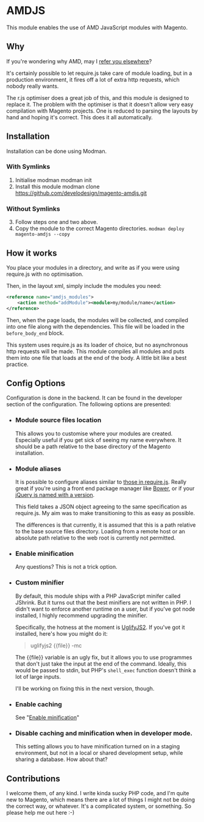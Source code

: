 # AMDJS

This module enables the use of AMD JavaScript modules with Magento.

## Why

If you're wondering why AMD, may I [refer you elsewhere][1]?

It's certainly possible to let require.js take care of module loading, but in a production environment, it fires off a lot of extra http requests, which nobody really wants.

The r.js optimiser does a great job of this, and this module is designed to replace it. The problem with the optimiser is that it doesn't allow very easy compilation with Magento projects. One is reduced to parsing the layouts by hand and hoping it's correct. This does it all automatically.

## Installation

Installation can be done using Modman.

### With Symlinks

1. Initialise modman  modman init 
2. Install this module  modman clone https://github.com/develodesign/magento-amdjs.git

### Without Symlinks 

3. Follow steps one and two above. 
4. Copy the module to the correct Magento directories.  ```modman deploy magento-amdjs --copy ```


## How it works

You place your modules in a directory, and write as if you were using require.js with no optimisation.

Then, in the layout xml, simply include the modules you need:

```xml
<reference name="amdjs_modules">
    <action method="addModule"><module>my/module/name</action>
</reference>
```

Then, when the page loads, the modules will be collected, and compiled into one file along with the dependencies. This file will be loaded in the `before_body_end` block.

This system uses require.js as its loader of choice, but no asynchronous http requests will be made. This module compiles all modules and puts them into one file that loads at the end of the body. A little bit like a best practice.

## Config Options

Configuration is done in the backend. It can be found in the developer section of the configuration. The following options are presented:

+ ### Module source files location

  This allows you to customise where your modules are created. Especially useful if you get sick of seeing my name everywhere. It should be a path relative to the base directory of the Magento installation.

+ ### Module aliases

  It is possible to configure aliases similar to [those in require.js][2]. Really great if you're using a front end package manager like [Bower][3], or if your [jQuery is named with a version][4].

  This field takes a JSON object agreeing to the same specification as require.js. My aim was to make transitioning to this as easy as possible.

  The differences is that currently, it is assumed that this is a path relative to the base source files directory. Loading from a remote host or an absolute path relative to the web root is currently not permitted.

+ ### Enable minification

  Any questions? This is not a trick option.

+ ### Custom minifier

  By default, this module ships with a PHP JavaScript minifer called JShrink. But it turns out that the best minifiers are not written in PHP. I didn't want to enforce another runtime on a user, but if you've got node installed, I highly recommend upgrading the minifier.

  Specifically, the hotness at the moment is [UglifyJS2][5]. If you've got it installed, here's how you might do it:

  > uglifyjs2 {{file}} -mc

  The {{file}} variable is an ugly fix, but it allows you to use programmes that don't just take the input at the end of the command. Ideally, this would be passed to stdin, but PHP's `shell_exec` function doesn't think a lot of large inputs.

  I'll be working on fixing this in the next version, though.

+ ### Enable caching

  See "[Enable minification][6]"

+ ###  Disable caching and minification when in developer mode.

  This setting allows you to have minification turned on in a staging environment, but not in a local or shared development setup, while sharing a database. How about that?

## Contributions

I welcome them, of any kind. I write kinda sucky PHP code, and I'm quite new to Magento, which means there are a lot of things I might not be doing the correct way, or whatever. It's a complicated system, or something. So please help me out here :-)

[1]: http://requirejs.org/docs/whyamd.html
[2]: http://requirejs.org/docs/api.html#config-paths
[3]: http://bower.io
[4]: http://requirejs.org/docs/jquery.html#modulename
[5]: https://github.com/mishoo/UglifyJS2
[6]: #enable-minification
